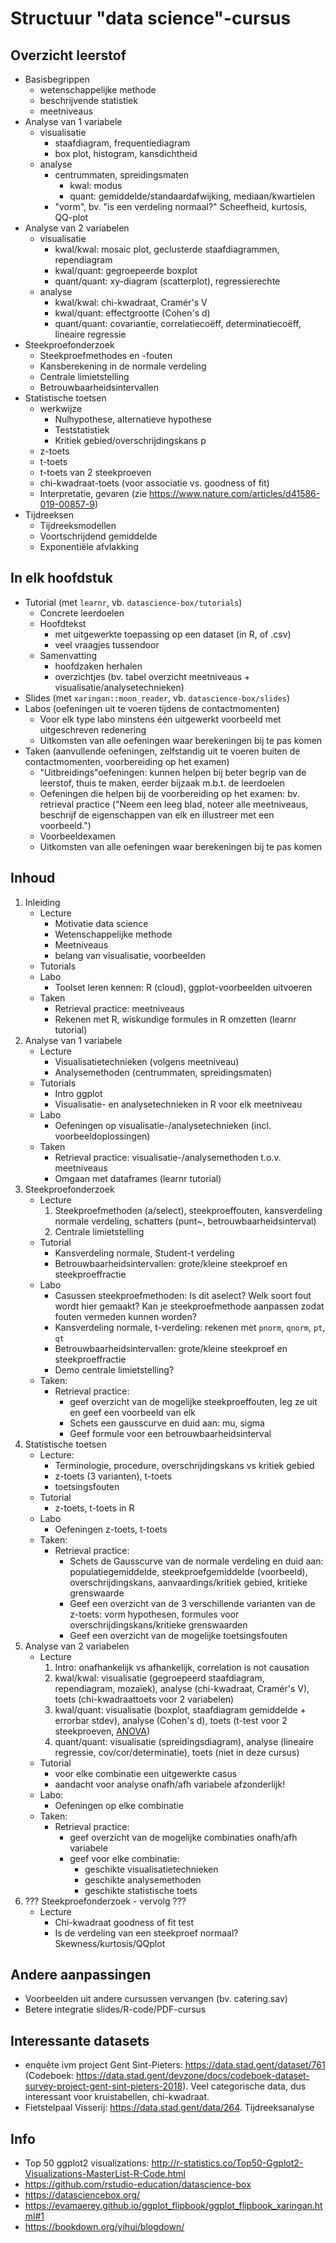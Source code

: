 # Structuur "data science"-cursus

## Overzicht leerstof

- Basisbegrippen
    - wetenschappelijke methode
    - beschrijvende statistiek
    - meetniveaus
- Analyse van 1 variabele
    - visualisatie
        - staafdiagram, frequentiediagram
        - box plot, histogram, kansdichtheid
    - analyse
        - centrummaten, spreidingsmaten
            - kwal: modus
            - quant: gemiddelde/standaardafwijking, mediaan/kwartielen
        - "vorm", bv. "is een verdeling normaal?" Scheefheid, kurtosis, QQ-plot
- Analyse van 2 variabelen
    - visualisatie
        - kwal/kwal: mosaic plot, geclusterde staafdiagrammen, rependiagram
        - kwal/quant: gegroepeerde boxplot
        - quant/quant: xy-diagram (scatterplot), regressierechte
    - analyse
        - kwal/kwal: chi-kwadraat, Cramér's V
        - kwal/quant: effectgrootte (Cohen's d)
        - quant/quant: covariantie, correlatiecoëff, determinatiecoëff, lineaire regressie
- Steekproefonderzoek
    - Steekproefmethodes en -fouten
    - Kansberekening in de normale verdeling
    - Centrale limietstelling
    - Betrouwbaarheidsintervallen
- Statistische toetsen
    - werkwijze
        - Nulhypothese, alternatieve hypothese
        - Teststatistiek
        - Kritiek gebied/overschrijdingskans p
    - z-toets
    - t-toets
    - t-toets van 2 steekproeven
    - chi-kwadraat-toets (voor associatie vs. goodness of fit)
    - Interpretatie, gevaren (zie <https://www.nature.com/articles/d41586-019-00857-9>)
- Tijdreeksen
    - Tijdreeksmodellen
    - Voortschrijdend gemiddelde
    - Exponentiële afvlakking

## In elk hoofdstuk

- Tutorial (met `learnr`, vb. `datascience-box/tutorials`)
    - Concrete leerdoelen
    - Hoofdtekst
        - met uitgewerkte toepassing op een dataset (in R, of .csv)
        - veel vraagjes tussendoor
    - Samenvatting
        - hoofdzaken herhalen
        - overzichtjes (bv. tabel overzicht meetniveaus + visualisatie/analysetechnieken)
- Slides (met `xaringan::moon_reader`, vb. `datascience-box/slides`)
- Labos (oefeningen uit te voeren tijdens de contactmomenten)
    - Voor elk type labo minstens één uitgewerkt voorbeeld met uitgeschreven redenering
    - Uitkomsten van alle oefeningen waar berekeningen bij te pas komen
- Taken (aanvullende oefeningen, zelfstandig uit te voeren buiten de contactmomenten, voorbereiding op het examen)
    - "Uitbreidings"oefeningen: kunnen helpen bij beter begrip van de leerstof, thuis te maken, eerder bijzaak m.b.t. de leerdoelen
    - Oefeningen die helpen bij de voorbereiding op het examen: bv. retrieval practice ("Neem een leeg blad, noteer alle meetniveaus, beschrijf de eigenschappen van elk en illustreer met een voorbeeld.")
    - Voorbeeldexamen
    - Uitkomsten van alle oefeningen waar berekeningen bij te pas komen


## Inhoud

1. Inleiding
    - Lecture
        - Motivatie data science
        - Wetenschappelijke methode
        - Meetniveaus
        - belang van visualisatie, voorbeelden
    - Tutorials
    - Labo
        - Toolset leren kennen: R (cloud), ggplot-voorbeelden uitvoeren
    - Taken
        - Retrieval practice: meetniveaus
        - Rekenen met R, wiskundige formules in R omzetten (learnr tutorial)
2. Analyse van 1 variabele
    - Lecture
        - Visualisatietechnieken (volgens meetniveau)
        - Analysemethoden (centrummaten, spreidingsmaten)
    - Tutorials
        - Intro ggplot
        - Visualisatie- en analysetechnieken in R voor elk meetniveau
    - Labo
        - Oefeningen op visualisatie-/analysetechnieken (incl. voorbeeldoplossingen)
    - Taken
        - Retrieval practice: visualisatie-/analysemethoden t.o.v. meetniveaus
        - Omgaan met dataframes (learnr tutorial)
3. Steekproefonderzoek
    - Lecture
        1. Steekproefmethoden (a/select), steekproeffouten, kansverdeling normale verdeling, schatters (punt~, betrouwbaarheidsinterval)
        2. Centrale limietstelling
    - Tutorial
        - Kansverdeling normale, Student-t verdeling
        - Betrouwbaarheidsintervallen: grote/kleine steekproef en steekproeffractie
    - Labo
        - Casussen steekproefmethoden: Is dit aselect? Welk soort fout wordt hier gemaakt? Kan je steekproefmethode aanpassen zodat fouten vermeden kunnen worden?
        - Kansverdeling normale, t-verdeling: rekenen met `pnorm`, `qnorm`, `pt`, `qt`
        - Betrouwbaarheidsintervallen: grote/kleine steekproef en steekproeffractie
        - Demo centrale limietstelling?
    - Taken:
        - Retrieval practice:
            - geef overzicht van de mogelijke steekproeffouten, leg ze uit en geef een voorbeeld van elk
            - Schets een gausscurve en duid aan: mu, sigma
            - Geef formule voor een betrouwbaarheidsinterval
4. Statistische toetsen
    - Lecture:
        - Terminologie, procedure, overschrijdingskans vs kritiek gebied
        - z-toets (3 varianten), t-toets
        - toetsingsfouten
    - Tutorial
        - z-toets, t-toets in R
    - Labo
        - Oefeningen z-toets, t-toets
    - Taken:
        - Retrieval practice:
            - Schets de Gausscurve van de normale verdeling en duid aan: populatiegemiddelde, steekproefgemiddelde (voorbeeld), overschrijdingskans, aanvaardings/kritiek gebied, kritieke grenswaarde
            - Geef een overzicht van de 3 verschillende varianten van de z-toets: vorm hypothesen, formules voor overschrijdingskans/kritieke grenswaarden
            - Geef een overzicht van de mogelijke toetsingsfouten
5. Analyse van 2 variabelen
    - Lecture
        1. Intro: onafhankelijk vs afhankelijk, correlation is not causation
        2. kwal/kwal: visualisatie (gegroepeerd staafdiagram, rependiagram, mozaïek), analyse (chi-kwadraat, Cramér's V), toets (chi-kwadraattoets voor 2 variabelen)
        3. kwal/quant: visualisatie (boxplot, staafdiagram gemiddelde + errorbar stdev), analyse (Cohen's d), toets (t-test voor 2 steekproeven, [ANOVA](http://www.endmemo.com/program/R/aov.php))
        4. quant/quant: visualisatie (spreidingsdiagram), analyse (lineaire regressie, cov/cor/determinatie), toets (niet in deze cursus)
    - Tutorial
        - voor elke combinatie een uitgewerkte casus
        - aandacht voor analyse onafh/afh variabele afzonderlijk!
    - Labo:
        - Oefeningen op elke combinatie
    - Taken:
        - Retrieval practice:
            - geef overzicht van de mogelijke combinaties onafh/afh variabele
            - geef voor elke combinatie:
                - geschikte visualisatietechnieken
                - geschikte analysemethoden
                - geschikte statistische toets
6. ??? Steekproefonderzoek - vervolg ???
    - Lecture
        - Chi-kwadraat goodness of fit test
        - Is de verdeling van een steekproef normaal? Skewness/kurtosis/QQplot

## Andere aanpassingen

- Voorbeelden uit andere cursussen vervangen (bv. catering.sav)
- Betere integratie slides/R-code/PDF-cursus

## Interessante datasets

- enquête ivm project Gent Sint-Pieters: <https://data.stad.gent/dataset/761> (Codeboek: <https://data.stad.gent/devzone/docs/codeboek-dataset-survey-project-gent-sint-pieters-2018>). Veel categorische data, dus interessant voor kruistabellen, chi-kwadraat.
- Fietstelpaal Visserij: <https://data.stad.gent/data/264>. Tijdreeksanalyse

## Info

- Top 50 ggplot2 visualizations: <http://r-statistics.co/Top50-Ggplot2-Visualizations-MasterList-R-Code.html>
- <https://github.com/rstudio-education/datascience-box>
- <https://datasciencebox.org/>
- <https://evamaerey.github.io/ggplot_flipbook/ggplot_flipbook_xaringan.html#1>
- <https://bookdown.org/yihui/blogdown/>

